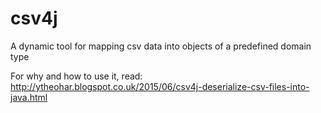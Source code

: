 # csv4j
A dynamic tool for mapping csv data into objects of a predefined domain type

For why and how to use it, read:
http://ytheohar.blogspot.co.uk/2015/06/csv4j-deserialize-csv-files-into-java.html
